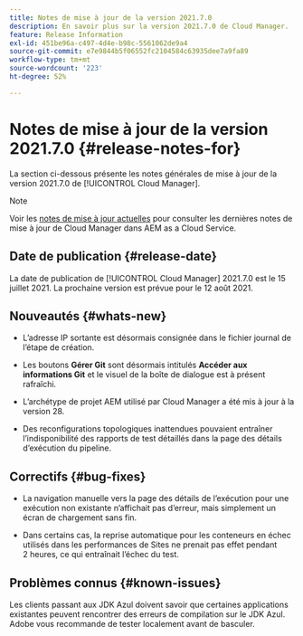 ```yaml
---
title: Notes de mise à jour de la version 2021.7.0
description: En savoir plus sur la version 2021.7.0 de Cloud Manager.
feature: Release Information
exl-id: 451be96a-c497-4d4e-b98c-5561062de9a4
source-git-commit: e7e9844b5f06552fc2104584c63935dee7a9fa89
workflow-type: tm+mt
source-wordcount: '223'
ht-degree: 52%

---
```


# Notes de mise à jour de la version 2021.7.0 {#release-notes-for}

La section ci-dessous présente les notes générales de mise à jour de la version 2021.7.0 de [!UICONTROL Cloud Manager].

>[!NOTE]
>Voir les [notes de mise à jour actuelles](https://experienceleague.adobe.com/fr/docs/experience-manager-cloud-service/content/release-notes/cloud-manager/current#getting-access) pour consulter les dernières notes de mise à jour de Cloud Manager dans AEM as a Cloud Service.

## Date de publication {#release-date}

La date de publication de [!UICONTROL Cloud Manager] 2021.7.0 est le 15 juillet 2021.
La prochaine version est prévue pour le 12 août 2021.

## Nouveautés {#whats-new}

<!--
* Customers can now use Azul 8 and 11 JDKs for their Cloud Manager build processes. They can choose to apply one of these JDKs either for toolchains-compatible Maven plug-ins or for the entire Maven process execution. -->

* L’adresse IP sortante est désormais consignée dans le fichier journal de l’étape de création.

* Les boutons **Gérer Git** sont désormais intitulés **Accéder aux informations Git** et le visuel de la boîte de dialogue est à présent rafraîchi.

* L’archétype de projet AEM utilisé par Cloud Manager a été mis à jour à la version 28.

* Des reconfigurations topologiques inattendues pouvaient entraîner l’indisponibilité des rapports de test détaillés dans la page des détails d’exécution du pipeline.

## Correctifs {#bug-fixes}

* La navigation manuelle vers la page des détails de l’exécution pour une exécution non existante n’affichait pas d’erreur, mais simplement un écran de chargement sans fin.

* Dans certains cas, la reprise automatique pour les conteneurs en échec utilisés dans les performances de Sites ne prenait pas effet pendant 2 heures, ce qui entraînait l’échec du test.

## Problèmes connus {#known-issues}

Les clients passant aux JDK Azul doivent savoir que certaines applications existantes peuvent rencontrer des erreurs de compilation sur le JDK Azul. Adobe vous recommande de tester localement avant de basculer.
